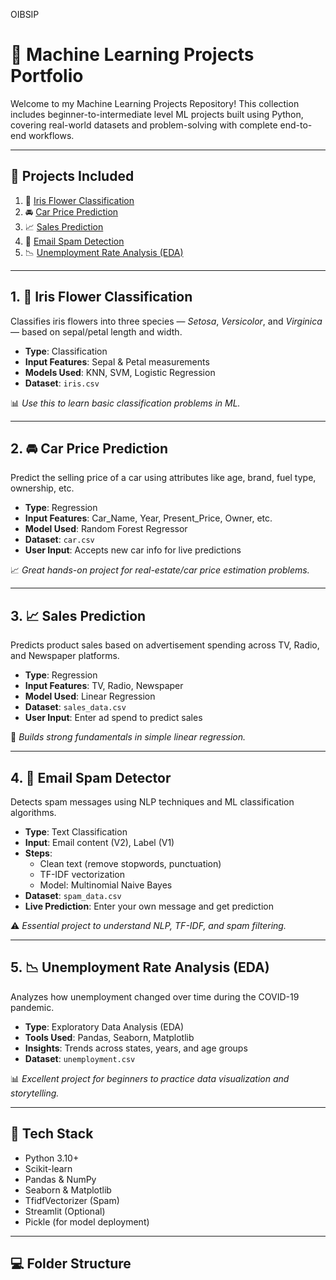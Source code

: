 OIBSIP

# 🤖 Machine Learning Projects Portfolio

Welcome to my Machine Learning Projects Repository! This collection includes beginner-to-intermediate level ML projects built using Python, covering real-world datasets and problem-solving with complete end-to-end workflows.

---

## 📌 Projects Included

1. 🌸 [Iris Flower Classification](#1-iris-flower-classification)
2. 🚘 [Car Price Prediction](#2-car-price-prediction)
3. 📈 [Sales Prediction](#3-sales-prediction)
4. 📧 [Email Spam Detection](#4-email-spam-detector)
5. 📉 [Unemployment Rate Analysis (EDA)](#5-unemployment-rate-analysis-eda)

---

## 1. 🌸 Iris Flower Classification

Classifies iris flowers into three species — *Setosa*, *Versicolor*, and *Virginica* — based on sepal/petal length and width.

- **Type**: Classification
- **Input Features**: Sepal & Petal measurements
- **Models Used**: KNN, SVM, Logistic Regression
- **Dataset**: `iris.csv`

📊 *Use this to learn basic classification problems in ML.*

---

## 2. 🚘 Car Price Prediction

Predict the selling price of a car using attributes like age, brand, fuel type, ownership, etc.

- **Type**: Regression
- **Input Features**: Car_Name, Year, Present_Price, Owner, etc.
- **Model Used**: Random Forest Regressor
- **Dataset**: `car.csv`
- **User Input**: Accepts new car info for live predictions

📈 *Great hands-on project for real-estate/car price estimation problems.*

---

## 3. 📈 Sales Prediction

Predicts product sales based on advertisement spending across TV, Radio, and Newspaper platforms.

- **Type**: Regression
- **Input Features**: TV, Radio, Newspaper
- **Model Used**: Linear Regression
- **Dataset**: `sales_data.csv`
- **User Input**: Enter ad spend to predict sales

🧠 *Builds strong fundamentals in simple linear regression.*

---

## 4. 📧 Email Spam Detector

Detects spam messages using NLP techniques and ML classification algorithms.

- **Type**: Text Classification
- **Input**: Email content (V2), Label (V1)
- **Steps**:
  - Clean text (remove stopwords, punctuation)
  - TF-IDF vectorization
  - Model: Multinomial Naive Bayes
- **Dataset**: `spam_data.csv`
- **Live Prediction**: Enter your own message and get prediction

⚠️ *Essential project to understand NLP, TF-IDF, and spam filtering.*

---

## 5. 📉 Unemployment Rate Analysis (EDA)

Analyzes how unemployment changed over time during the COVID-19 pandemic.

- **Type**: Exploratory Data Analysis (EDA)
- **Tools Used**: Pandas, Seaborn, Matplotlib
- **Insights**: Trends across states, years, and age groups
- **Dataset**: `unemployment.csv`

📊 *Excellent project for beginners to practice data visualization and storytelling.*

---

## 🧪 Tech Stack

- Python 3.10+
- Scikit-learn
- Pandas & NumPy
- Seaborn & Matplotlib
- TfidfVectorizer (Spam)
- Streamlit (Optional)
- Pickle (for model deployment)

---

## 💻 Folder Structure

